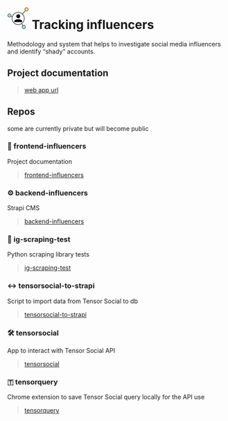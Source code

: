 # ![LOGO](https://github.com/jaifp-tracking-influencers/assets/raw/main/img/logo-50x50.png) Tracking influencers

Methodology and system that helps to investigate social media influencers and identify “shady” accounts.

## Project documentation
> [web app url](https://lab-ui-03.ilsole24ore.com/)

## Repos
some are currently private but will become public

### 📸 frontend-influencers
Project documentation
> [frontend-influencers](https://github.com/jaifp-tracking-influencers/frontend-influencers)


### ⚙️ backend-influencers
Strapi CMS
> [backend-influencers](https://github.com/jaifp-tracking-influencers/backend-influencers)


### 🔎 ig-scraping-test
Python scraping library tests
> [ig-scraping-test](https://github.com/jaifp-tracking-influencers/ig-scraping-test)


### ↔️ tensorsocial-to-strapi
Script to import data from Tensor Social to db
> [tensorsocial-to-strapi](https://github.com/jaifp-tracking-influencers/tensorsocial-to-strapi)


### 🛠️ tensorsocial
App to interact with Tensor Social API
> [tensorsocial](https://github.com/jaifp-tracking-influencers/tensorsocial)


### 🇹 tensorquery
Chrome extension to save Tensor Social query locally for the API use
> [tensorquery](https://github.com/jaifp-tracking-influencers/tensorquery)

